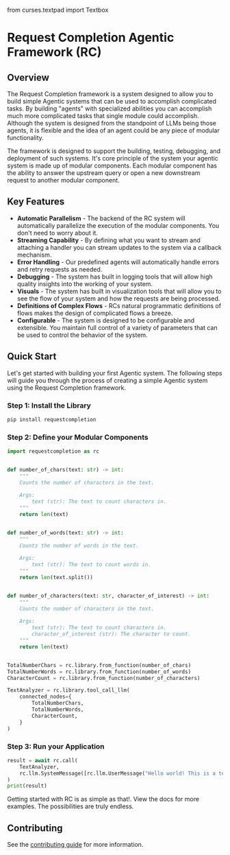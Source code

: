 from curses.textpad import Textbox

# Request Completion Agentic Framework (RC)

## Overview

The Request Completion framework is a system designed to allow you to build simple Agentic systems that can be used to
accomplish complicated tasks. By building "agents" with specialized abilities you can accomplish much more complicated
tasks that single module could accomplish. Although the system is designed from the standpoint of LLMs being those
agents,
it is flexible and the idea of an agent could be any piece of modular functionality.

The framework is designed to support the building, testing, debugging, and deployment of
such systems. It's core principle of the system your agentic system is made up of modular components.
Each modular component has the ability to answer the upstream query or open a new downstream request
to another modular component.

## Key Features

- **Automatic Parallelism** - The backend of the RC system will automatically parallelize the execution of the modular
  components. You don't need to worry about it.
- **Streaming Capability** - By defining what you want to stream and attaching a handler you can stream updates to the
  system via a callback mechanism.
- **Error Handling** - Our predefined agents will automatically handle errors and retry requests as needed.
- **Debugging** - The system has built in logging tools that will allow high quality insights into the working of your
  system.
- **Visuals** - The system has built in visualization tools that will allow you to see the flow of your system and how
  the
  requests are being processed.
- **Definitions of Complex Flows** - RCs natural programmatic definitions of flows makes the design of complicated flows
  a breeze.
- **Configurable** - The system is designed to be configurable and extensible. You maintain full control of a variety of
  parameters that can be used to control the behavior of the system.

## Quick Start

Let's get started with building your first Agentic system. The following steps will guide you through the process of
creating a simple Agentic system using the Request Completion framework.

### Step 1: Install the Library

```bash
pip install requestcompletion
```

### Step 2: Define your Modular Components

```python
import requestcompletion as rc


def number_of_chars(text: str) -> int:
    """
    Counts the number of characters in the text.
    
    Args:
        text (str): The text to count characters in.
    """
    return len(text)


def number_of_words(text: str) -> int:
    """
    Counts the number of words in the text.
    
    Args:
        text (str): The text to count words in.
    """
    return len(text.split())


def number_of_characters(text: str, character_of_interest) -> int:
    """
    Counts the number of characters in the text.
    
    Args:
        text (str): The text to count characters in.
        character_of_interest (str): The character to count.
    """
    return len(text)


TotalNumberChars = rc.library.from_function(number_of_chars)
TotalNumberWords = rc.library.from_function(number_of_words)
CharacterCount = rc.library.from_function(number_of_characters)

TextAnalyzer = rc.library.tool_call_llm(
    connected_nodes={
        TotalNumberChars,
        TotalNumberWords,
        CharacterCount,
    }
)
```

### Step 3: Run your Application

```python
result = await rc.call(
    TextAnalyzer,
    rc.llm.SystemMessage([rc.llm.UserMessage("Hello world! This is a test of the Request Completion framework.")])
)
print(result)
```

Getting started with RC is as simple as that!. View the docs for more examples. The possibilities are truly endless.

## Contributing

See the [contributing guide](./CONTRIBUTING.md) for more information.
